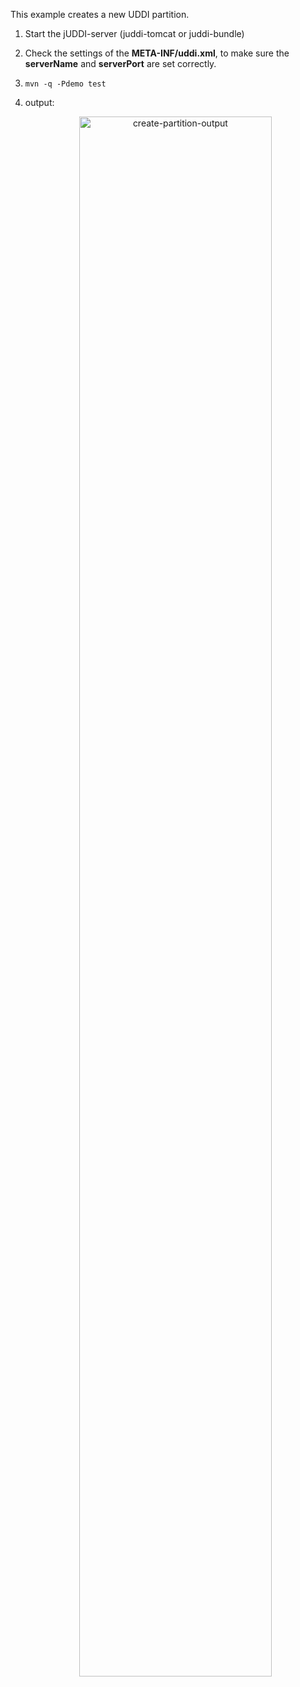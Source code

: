 This example creates a new UDDI partition. 

1. Start the jUDDI-server (juddi-tomcat or juddi-bundle)

2. Check the settings of the __META-INF/uddi.xml__, to make sure the __serverName__ and __serverPort__ are set correctly.

3. `mvn -q -Pdemo test`

4. output:
   
   <!-- ![create-partition-output](../../res/img/create-partition-output.png) -->
   <div align="center">
      <img src="../../res/img/create-partition-output.png" width = "80%" alt="create-partition-output" align=center />
   </div>
